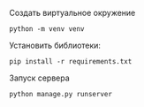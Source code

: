 Создать виртуальное окружение

    python -m venv venv

Установить библиотеки:

    pip install -r requirements.txt

Запуск сервера

    python manage.py runserver

